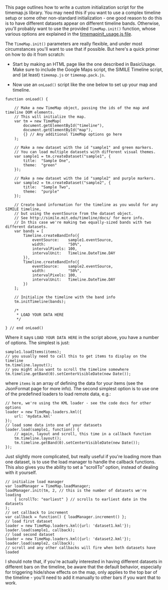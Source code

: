 This page outlines how to write a custom initialization script for the timemap.js library. You may need this if you want to use a complex timeline setup or some other non-standard initialization - one good reason to do this is to have different datasets appear on different timeline bands. Otherwise, you'll probably want to use the provided `TimeMap.init()` function, whose various options are explained in the [timemapinit\_usage.js file](http://code.google.com/p/timemap/source/browse/trunk/examples/timemapinit_usage.js).

The `TimeMap.init()` parameters are really flexible, and under most circumstances you'll want to use that if possible. But here's a quick primer on how to do it from scratch:

  * Start by making an HTML page like the one described in BasicUsage. Make sure to include the Google Maps script, the SIMILE Timeline script, and (at least) `timemap.js` or `timemap.pack.js`.

  * Now use an `onLoad()` script like the one below to set up your map and timeline.

```
function onLoad() {

    // Make a new TimeMap object, passing the ids of the map and timeline DOM elements.
    // This will initialize the map.
    var tm = new TimeMap(
        document.getElementById("timeline"), 
        document.getElementById("map"),
        {} // Any additional TimeMap options go here
    );

    // Make a new dataset with the id "sample1" and green markers.
    // You can load multiple datasets with different visual themes.
    var sample1 = tm.createDataset("sample1", {
        title:  "Sample One",
        theme:  "green"
    });

    // Make a new dataset with the id "sample2" and purple markers.
    var sample2 = tm.createDataset("sample2", {
        title:  "Sample Two",
        theme:  "purple"
    });

    // Create band information for the timeline as you would for any SIMILE timeline,
    // but using the eventSource from the dataset object.
    // See http://simile.mit.edu/timeline/docs/ for more info.
    // In this case we're making two equally-sized bands with two different datasets.
    var bands = [
        Timeline.createBandInfo({
            eventSource:    sample1.eventSource,
            width:          "50%",
            intervalPixels: 100,
            intervalUnit:   Timeline.DateTime.DAY
        }),
        Timeline.createBandInfo({
            eventSource:    sample2.eventSource,
            width:          "50%",
            intervalPixels: 100,
            intervalUnit:   Timeline.DateTime.DAY
        })
    ];

    // Initialize the timeline with the band info
    tm.initTimeline(bands);

    /*
     * LOAD YOUR DATA HERE
     */

} // end onLoad()
```

Where it says `LOAD YOUR DATA HERE` in the script above, you have a number of options. The simplest is just:

```
sample1.loadItems(items);
// you usually need to call this to get items to display on the timeline
tm.timeline.layout();
// you might also want to scroll the timeline somewhere
tm.timeline.getBand(0).setCenterVisibleDate(new Date());
```

where `items` is an array of defining the data for your items (see the JsonFormat page for more info). The second simplest option is to use one of the predefined loaders to load remote data, e.g.:

```
// here, we're using the KML loader - see the code docs for other options
loader = new TimeMap.loaders.kml({
    url: 'mydata.kml'
});
// load some data into one of your datasets
loader.load(sample1, function() {
    // again, layout and scroll, this time in a callback function
    tm.timeline.layout();
    tm.timeline.getBand(0).setCenterVisibleDate(new Date());
});
```

Just slightly more complicated, but really useful if you're loading more than one dataset, is to use the load manager to handle the callback functions. This also gives you the ability to set a "scrollTo" option, instead of dealing with it yourself.

```
// initialize load manager
var loadManager = TimeMap.loadManager;
loadManager.init(tm, 2, // this is the number of datasets we're loading 
    { scrollTo: "earliest" } // scrolls to earliest date in the datasets
);
// set callback to increment
var callback = function() { loadManager.increment() };
// load first dataset
loader = new TimeMap.loaders.kml({url: 'dataset1.kml'});
loader.load(sample1, callback);
// load second dataset
loader = new TimeMap.loaders.kml({url: 'dataset2.kml'});
loader.load(sample2, callback);
// scroll and any other callbacks will fire when both datasets have loaded
```

I should note that, if you're actually interested in having different datasets in different bars on the timeline, be aware that the default behavior, especially for triggering hide/show effects on the map, only applies to the top bar of the timeline - you'll need to add it manually to other bars if you want that to work.